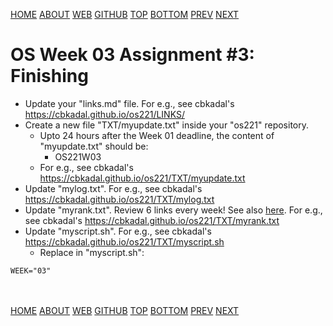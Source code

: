 ---
---
[HOME](index.md)
[ABOUT](README.md)
[WEB](https://osp4diss.vlsm.org/)
[GITHUB](https://github.com/os2xx/osp4diss/)
[TOP](#)
[BOTTOM](#endofpage)
[PREV](AOS.md#idx03)
[NEXT](AOS.md#idx03)

# OS Week 03 Assignment #3: Finishing

* Update your "links.md" file. For e.g., see cbkadal's <https://cbkadal.github.io/os221/LINKS/>
* Create a new file "TXT/myupdate.txt" inside your "os221" repository.
  * Upto 24 hours after the Week 01 deadline, the content of "myupdate.txt" should be:
    * OS221W03
  * For e.g., see cbkadal's <https://cbkadal.github.io/os221/TXT/myupdate.txt>
* Update "mylog.txt". For e.g., see cbkadal's <https://cbkadal.github.io/os221/TXT/mylog.txt>
* Update "myrank.txt". Review 6 links every week! See also [here](W02-08.md).
  For e.g., see cbkadal's <https://cbkadal.github.io/os221/TXT/myrank.txt>
* Update "myscript.sh".
  For e.g., see cbkadal's <https://cbkadal.github.io/os221/TXT/myscript.sh>
  * Replace in "myscript.sh":

```
WEEK="03"

```

<br id="endofpage"><br>
[HOME](index.md)
[ABOUT](README.md)
[WEB](https://osp4diss.vlsm.org/)
[GITHUB](https://github.com/os2xx/osp4diss/)
[TOP](#)
[BOTTOM](#endofpage)
[PREV](AOS.md#idx03)
[NEXT](AOS.md#idx03)
<br>

